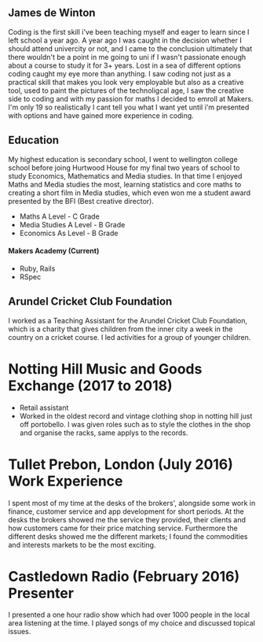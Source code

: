 ## James de Winton

Coding is the first skill i've been teaching myself and eager to learn since I left school a year ago. A year ago I was caught in the decision whether I should attend univercity or not, and I came to the conclusion ultimately that there wouldn't be a point in me going to uni if I wasn't passionate enough about a course to study it for 3+ years. Lost in a sea of different options coding caught my eye more than anything. I saw coding not just as a practical skill that makes you look very employable but also as a creative tool, used to paint the pictures of the technoligcal age, I saw the creative side to coding and with my passion for maths I decided to emroll at Makers. I'm only 19 so realistically I cant tell you what I want yet until i'm presented with options and have gained more experience in coding.

## Education
My highest education is secondary school, I went to wellington college school before joing Hurtwood House for my final two years of school to study Economics, Mathematics and Media studies. In that time I enjoyed Maths and Media studies the most, learning statistics and core maths to creating a short film in Media studies, which even won me a student award presented by the BFI (Best creative director).
- Maths A Level - C Grade
- Media Studies A Level - B Grade
- Economics As Level - B Grade
#### Makers Academy (Current)
- Ruby, Rails
- RSpec

## Arundel Cricket Club Foundation

I worked as a Teaching Assistant for the Arundel Cricket Club Foundation, which is a charity that gives children from the inner city a week in the country on a cricket course. I led activities for a group of younger children.

# Notting Hill Music and Goods Exchange (2017 to 2018)    
- Retail assistant
- Worked in the oldest record and vintage clothing shop in notting hill just off portobello. I was given roles such as to style the clothes in the shop and organise the racks, same applys to the records.

# Tullet Prebon, London (July 2016) Work Experience
I spent most of my time at the desks of the brokers', alongside some work in finance, customer service and app development for short periods. At the desks the brokers showed me the service they provided, their clients and how customers came for their price matching service. Furthermore the different desks showed me the different markets; I found the commodities and interests markets to be the most exciting.

# Castledown Radio (February 2016) Presenter
I presented a one hour radio show which had over 1000 people in the local area listening at the time. I played songs of my choice and discussed topical issues.


